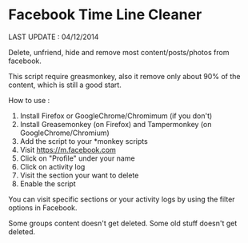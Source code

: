 Facebook Time Line Cleaner
===================
LAST UPDATE : 04/12/2014


Delete, unfriend, hide and remove most content/posts/photos from facebook.

This script require greasmonkey, also it remove only about 90% of the content, which is still a good start.

How to use :<br>
1. Install Firefox or GoogleChrome/Chromimum (if you don't)<br>
2. Install Greasemonkey (on Firefox) and Tampermonkey (on GoogleChrome/Chromium)<br>
3. Add the script to your *monkey scripts<br>
4. Visit https://m.facebook.com<br>
5. Click on "Profile" under your name<br>
6. Click on activity log<br>
7. Visit the section your want to delete<br>
8. Enable the script<br>


You can visit specific sections or your activity logs by using the filter options in Facebook.

Some groups content doesn't get deleted.
Some old stuff doesn't get deleted.
